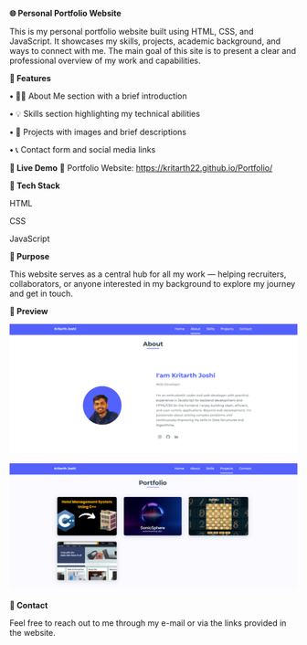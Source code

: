 **🌐 Personal Portfolio Website**

This is my personal portfolio website built using HTML, CSS, and JavaScript. It showcases my skills, projects, academic background, and ways to connect with me. The main goal of this site is to present a clear and professional overview of my work and capabilities.

**📁 Features**


**•** 👨‍💻 About Me section with a brief introduction

**•** 💡 Skills section highlighting my technical abilities

**•** 📂 Projects with images and brief descriptions

**•** 📞 Contact form and social media links

**🚀 Live Demo**
💼 Portfolio Website: https://kritarth22.github.io/Portfolio/


**📌 Tech Stack**

HTML

CSS

JavaScript

**🎯 Purpose**

This website serves as a central hub for all my work — helping recruiters, collaborators, or anyone interested in my background to explore my journey and get in touch.

**📸 Preview**

![image alt](https://github.com/Kritarth22/Portfolio/blob/d491eb539be8ca7412afda7f1bc5296ae1f72e40/build/about.png)

![image alt](https://github.com/Kritarth22/Portfolio/blob/54c8738866841802e902219cc7e2f9ddb0bf1bb1/build/projects.png)

**🤝 Contact**

Feel free to reach out to me through my e-mail or via the links provided in the website.
